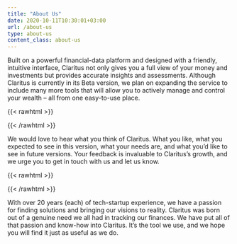 ```yaml
---
title: "About Us"
date: 2020-10-11T10:30:01+03:00
url: /about-us
type: about-us
content_class: about-us
---
```

Built on a powerful financial-data platform and designed with a friendly, intuitive interface, Claritus not only gives you a full view of your money and investments but provides accurate insights and assessments. Although Claritus is currently in its Beta version, we plan on expanding the service to include many more tools that will allow you to actively manage and control your wealth – all from one easy-to-use place.

{{< rawhtml >}}<div class="divider"></div>{{< /rawhtml >}}

We would love to hear what you think of Claritus. What you like, what you expected to see in this version, what your needs are, and what you’d like to see in future versions. Your feedback is invaluable to Claritus’s growth, and we urge you to get in touch with us and let us know.

{{< rawhtml >}}<div class="divider"></div>{{< /rawhtml >}}

With over 20 years (each) of tech-startup experience, we have a passion for finding solutions and bringing our visions to reality. Claritus was born out of a genuine need we all had in tracking our finances. We have put all of that passion and know-how into Claritus. It’s the tool we use, and we hope you will find it just as useful as we do.